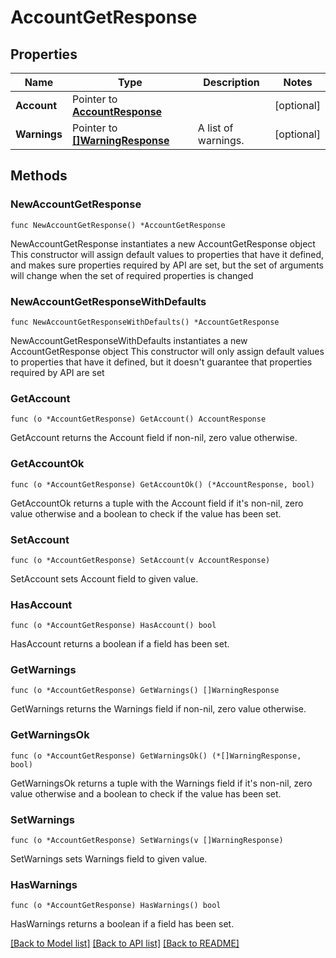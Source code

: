 # AccountGetResponse

## Properties

Name | Type | Description | Notes
------------ | ------------- | ------------- | -------------
**Account** | Pointer to [**AccountResponse**](AccountResponse.md) |  | [optional] 
**Warnings** | Pointer to [**[]WarningResponse**](WarningResponse.md) | A list of warnings. | [optional] 

## Methods

### NewAccountGetResponse

`func NewAccountGetResponse() *AccountGetResponse`

NewAccountGetResponse instantiates a new AccountGetResponse object
This constructor will assign default values to properties that have it defined,
and makes sure properties required by API are set, but the set of arguments
will change when the set of required properties is changed

### NewAccountGetResponseWithDefaults

`func NewAccountGetResponseWithDefaults() *AccountGetResponse`

NewAccountGetResponseWithDefaults instantiates a new AccountGetResponse object
This constructor will only assign default values to properties that have it defined,
but it doesn't guarantee that properties required by API are set

### GetAccount

`func (o *AccountGetResponse) GetAccount() AccountResponse`

GetAccount returns the Account field if non-nil, zero value otherwise.

### GetAccountOk

`func (o *AccountGetResponse) GetAccountOk() (*AccountResponse, bool)`

GetAccountOk returns a tuple with the Account field if it's non-nil, zero value otherwise
and a boolean to check if the value has been set.

### SetAccount

`func (o *AccountGetResponse) SetAccount(v AccountResponse)`

SetAccount sets Account field to given value.

### HasAccount

`func (o *AccountGetResponse) HasAccount() bool`

HasAccount returns a boolean if a field has been set.

### GetWarnings

`func (o *AccountGetResponse) GetWarnings() []WarningResponse`

GetWarnings returns the Warnings field if non-nil, zero value otherwise.

### GetWarningsOk

`func (o *AccountGetResponse) GetWarningsOk() (*[]WarningResponse, bool)`

GetWarningsOk returns a tuple with the Warnings field if it's non-nil, zero value otherwise
and a boolean to check if the value has been set.

### SetWarnings

`func (o *AccountGetResponse) SetWarnings(v []WarningResponse)`

SetWarnings sets Warnings field to given value.

### HasWarnings

`func (o *AccountGetResponse) HasWarnings() bool`

HasWarnings returns a boolean if a field has been set.


[[Back to Model list]](../README.md#documentation-for-models) [[Back to API list]](../README.md#documentation-for-api-endpoints) [[Back to README]](../README.md)


